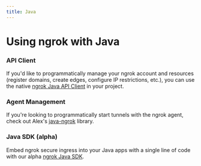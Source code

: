 ```yaml
---
title: Java
---
```


# Using ngrok with Java

### API Client

If you'd like to programmatically manage your ngrok account and resources (register domains, create edges, configure IP restrictions, etc.), you can use the native [ngrok Java API Client](https://github.com/ngrok/ngrok-api-java) in your project.

### Agent Management

If you're looking to programmatically start tunnels with the ngrok agent, check out Alex's [java-ngrok](https://github.com/alexdlaird/java-ngrok) library.

### Java SDK (alpha)

Embed ngrok secure ingress into your Java apps with a single line of code with our alpha [ngrok Java SDK](https://github.com/ngrok/ngrok-java).
